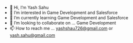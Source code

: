 - 👋 Hi, I’m Yash Sahu
- 👀 I’m interested in Game Development and Salesforce
- 🌱 I’m currently learning Game Development and Salesforce
- 💞️ I’m looking to collaborate on ... Game Development
- 📫 How to reach me ... yashshau726@gmail.com or yash.sahu@gmail.com

<!---
YashSahuCa/YashSahuCa is a ✨ special ✨ repository because its `README.md` (this file) appears on your GitHub profile.
You can click the Preview link to take a look at your changes.
--->
